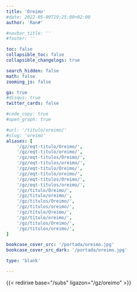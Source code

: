 ```yaml
---
title: 'Oreimo'
#date: 2022-05-09T19:25:00+02:00
author: 'Ran#'

#navbar_title: ''
#footer: ''

toc: false
collapsible_toc: false
collapsible_changelogs: true

search_hidden: false
math: false
zooming_js: false

ga: true
#disqus: true
twitter_cards: false

#code_copy: true
#open_graph: true

#url: '/titulo/oreimo/'
#slug: 'oreimo'
aliases: [
    '/gz/eqt-titulo/Oreimo/',
    '/gz/eqt-titulo/oreimo/',
    '/gz/eqt-titulos/Oreimo/',
    '/gz/eqt-titulos/oreimo/',
    '/gz/eqt-título/Oreimo/',
    '/gz/eqt-título/oreimo/',
    '/gz/eqt-títulos/Oreimo/',
    '/gz/eqt-títulos/oreimo/',
    '/gz/titulo/Oreimo/',
    '/gz/titulo/oreimo/',
    '/gz/titulos/Oreimo/',
    '/gz/titulos/oreimo/',
    '/gz/título/Oreimo/',
    '/gz/título/oreimo/',
    '/gz/títulos/Oreimo/',
    '/gz/títulos/oreimo/',
]

bookcase_cover_src: '/portada/oreimo.jpg'
bookcase_cover_src_dark: '/portada/oreimo.jpg'

type: 'blank'

---
```


{{< redirixe base="/subs" ligazon="/gz/oreimo" >}}
